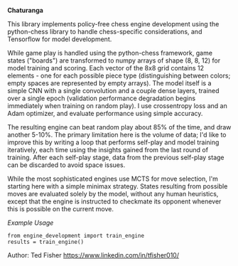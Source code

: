 **Chaturanga**

This library implements policy-free chess engine development using the python-chess library to handle chess-specific considerations, and Tensorflow for model development. 

While game play is handled using the python-chess framework, game states ("boards") are transformed to numpy arrays of shape (8, 8, 12) for model training and scoring. Each vector of the 8x8 grid contains 12 elements - one for each possible piece type (distinguishing between colors; empty spaces are represented by empty arrays). The model itself is a simple CNN with a single convolution and a couple dense layers, trained over a single epoch (validation performance degradation begins immediately when training on random play). I use crossentropy loss and an Adam optimizer, and evaluate performance using simple accuracy.

The resulting engine can beat random play about 85% of the time, and draw another 5-10%. The primary limitation here is the volume of data; I'd like to improve this by writing a loop that performs self-play and model training iteratively, each time using the insights gained from the last round of training. After each self-play stage, data from the previous self-play stage can be discarded to avoid space issues.

While the most sophisticated engines use MCTS for move selection, I'm starting here with a simple minimax strategy. States resulting from possible moves are evaluated solely by the model, without any human heuristics, except that the engine is instructed to checkmate its opponent whenever this is possible on the current move. 

*Example Usage*
```
from engine_development import train_engine
results = train_engine()
```

Author: Ted Fisher
https://www.linkedin.com/in/tfisher010/